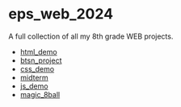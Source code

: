 # eps_web_2024
A full collection of all my 8th grade WEB projects. 

<ul>
  <li><a href="html_demo" target="_blank">html_demo<a></li>
  <li><a href="btsn_project" target="_blank">btsn_project<a></li>
  <li><a href="css_demo" target="_blank">css_demo<a></li>
  <li><a href="midterm" target="_blank">midterm<a></li> 
  <li><a href="js_demo" target="_blank">js_demo<a></li>
  <li><a href="magic_8ball" target="_blank">magic_8ball<a></li>
</ul>
